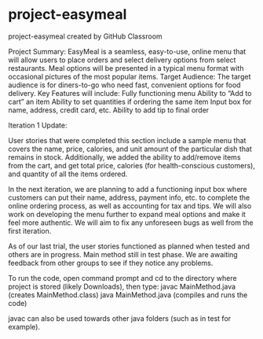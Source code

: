 # project-easymeal
project-easymeal created by GitHub Classroom

Project Summary:
EasyMeal is a seamless, easy-to-use, online menu that will allow users to place orders and select delivery options from select restaurants. Meal options will be presented in a typical menu format with occasional pictures of the most popular items.
Target Audience:
The target audience is for diners-to-go who need fast, convenient options for food delivery.
Key Features will include: 
Fully functioning menu 
Ability to “Add to cart” an item 
Ability to set quantities if ordering the same item 
Input box for name, address, credit card, etc. 
Ability to add tip to final order

Iteration 1 Update:

User stories that were completed this section include a sample menu that covers the name, price, calories, and unit amount of the particular dish that remains in stock. Additionally, we added the ability to add/remove items from the cart, and get total price, calories (for health-conscious customers), and quantity of all the items ordered.

In the next iteration, we are planning to add a functioning input box where customers can put their name, address, payment info, etc. to complete the online ordering process, as well as accounting for tax and tips. We will also work on developing the menu further to expand meal options and make it feel more authentic. We will aim to fix any unforeseen bugs as well from the first iteration.

As of our last trial, the user stories functioned as planned when tested and others are in progress. Main method still in test phase. We are awaiting feedback from other groups to see if they notice any problems.

To run the code, open command prompt and cd to the directory where project is stored (likely Downloads), then type:
javac MainMethod.java (creates MainMethod.class)
java MainMethod.java (compiles and runs the code)

javac can also be used towards other java folders (such as in test for example).
